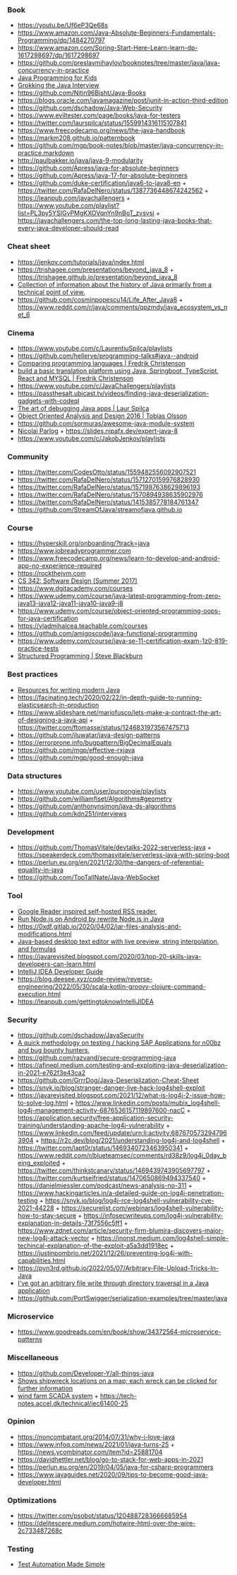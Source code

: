 ### Book

- https://youtu.be/Uf6eP3Qe68s
- https://www.amazon.com/Java-Absolute-Beginners-Fundamentals-Programming/dp/1484270797
- https://www.amazon.com/Spring-Start-Here-Learn-learn-dp-1617298697/dp/1617298697
- https://github.com/preslavmihaylov/booknotes/tree/master/java/java-concurrency-in-practice
- [Java Programming for Kids](http://yfain.github.io/Java4Kids)
- [Grokking the Java Interview](https://javinpaul.gumroad.com/l/QqjGH)
- https://github.com/Nitin96Bisht/Java-Books
- https://blogs.oracle.com/javamagazine/post/junit-in-action-third-edition
- https://github.com/dschadow/Java-Web-Security
- https://www.eviltester.com/page/books/java-for-testers
- https://twitter.com/laurspilca/status/1559914316115107841
- https://www.freecodecamp.org/news/the-java-handbook
- https://markm208.github.io/patternbook
- https://github.com/mgp/book-notes/blob/master/java-concurrency-in-practice.markdown
- http://paulbakker.io/java/java-9-modularity
- https://github.com/Apress/java-for-absolute-beginners
- https://github.com/Apress/java-17-for-absolute-beginners
- https://github.com/duke-certification/java6-to-java8-en + https://twitter.com/RafaDelNero/status/1387736448674242562 + https://leanpub.com/javachallengers + https://www.youtube.com/playlist?list=PL3py5YSIGvPMgKXOVqnYn9nBoT_zvsvsi + https://javachallengers.com/the-top-long-lasting-java-books-that-every-java-developer-should-read

### Cheat sheet 

- https://jenkov.com/tutorials/java/index.html
- https://trishagee.com/presentations/beyond_java_8 + https://trishagee.github.io/presentation/beyond_java_8
- [Collection of information about the history of Java primarily from a technical point of view.](https://github.com/marchof/java-almanac)
- https://github.com/cosminpopescu14/Life_After_Java8 + https://www.reddit.com/r/java/comments/qpzmdy/java_ecosystem_vs_net_6


### Cinema

- https://www.youtube.com/c/LaurentiuSpilca/playlists
- https://github.com/hellerve/programming-talks#java--android
- [Comparing programming languages | Fredrik Christenson](https://www.youtube.com/playlist?list=PLBAZWBMYeVYhKCP2zuXqe2ubiXab5az36)
- [build a basic translation platform using Java, Springboot, TypeScript, React and MYSQL | Fredrik Christenson](https://www.youtube.com/playlist?list=PLBAZWBMYeVYjWVQi6oyf332N4R7ZG-AOS)
- https://www.youtube.com/c/JavaChallengers/playlists
- https://passthesalt.ubicast.tv/videos/finding-java-deserialization-gadgets-with-codeql
- [The art of debugging Java apps | Laur Spilca](https://www.youtube.com/playlist?list=PLEocw3gLFc8VnqVumlrVtj3F0H54JJmM5)
- [Object Oriented Analysis and Design 2016 | Tobias Olsson](https://www.youtube.com/playlist?list=PLoPbi7xxqaPhokOQWuAH9Dystu0PxPsqc)
- https://github.com/sormuras/awesome-java-module-system 
- [Nicolai Parlog](https://www.youtube.com/c/nipafx/playlists) + https://slides.nipafx.dev/expert-java-8
- https://www.youtube.com/c/JakobJenkov/playlists

### Community 

- https://twitter.com/CodesOtto/status/1559482556092907521
- https://twitter.com/RafaDelNero/status/1571270159976828930
- https://twitter.com/RafaDelNero/status/1571987638629896193
- https://twitter.com/RafaDelNero/status/1570894938635902976
- https://twitter.com/RafaDelNero/status/1415385778184761347
- https://github.com/StreamOfJava/streamofjava.github.io

### Course

- https://hyperskill.org/onboarding/?track=java
- https://www.jobreadyprogrammer.com
- https://www.freecodecamp.org/news/learn-to-develop-and-android-app-no-experience-required
- https://rockthejvm.com
- [CS 342: Software Design (Summer 2017)](https://www.cs.uic.edu/~psnyder/cs342-summer2017/syllabus)
- https://www.dgitacademy.com/courses
- https://www.udemy.com/course/java-latest-programming-from-zero-java13-java12-java11-java10-java9-j8
- https://www.udemy.com/course/object-oriented-programming-oops-for-java-certification
- https://vladmihalcea.teachable.com/courses
- https://github.com/amigoscode/java-functional-programming
- https://www.udemy.com/course/java-se-11-certification-exam-1z0-819-practice-tests
- [Structured Programming | Steve Blackburn](https://comp.anu.edu.au/courses/comp1110)

### Best practices

- [Resources for writing modern Java](https://github.com/cxxr/better-java)
- https://facinating.tech/2020/02/22/in-depth-guide-to-running-elasticsearch-in-production
- https://www.slideshare.net/mariofusco/lets-make-a-contract-the-art-of-designing-a-java-api + https://twitter.com/ftomasse/status/1246831973567475713
- https://github.com/iluwatar/java-design-patterns
- https://errorprone.info/bugpattern/BigDecimalEquals
- https://github.com/mgp/effective-rxjava
- https://github.com/mgp/good-enough-java

### Data structures

- https://www.youtube.com/user/purpongie/playlists
- https://github.com/williamfiset/Algorithms#geometry
- https://github.com/anthonynsimon/java-ds-algorithms
- https://github.com/kdn251/interviews


### Development

- https://github.com/ThomasVitale/devtalks-2022-serverless-java + https://speakerdeck.com/thomasvitale/serverless-java-with-spring-boot
- https://perlun.eu.org/en/2021/12/30/the-dangers-of-referential-equality-in-java
- https://github.com/TooTallNate/Java-WebSocket


### Tool

- [Google Reader inspired self-hosted RSS reader.](https://github.com/Athou/commafeed)
- [Run Node.js on Android by rewrite Node.js in Java](https://github.com/InstantWebP2P/node-android)
- https://0xdf.gitlab.io/2020/04/02/jar-files-analysis-and-modifications.html
- [Java-based desktop text editor with live preview, string interpolation, and formulas](https://github.com/DaveJarvis/keenwrite)
- https://javarevisited.blogspot.com/2020/03/top-20-skills-java-developers-can-learn.html
- [IntelliJ IDEA Developer Guide](https://amigoscode.com/courses/enrolled/667200)
- https://blog.deesee.xyz/code-review/reverse-engineering/2022/05/30/scala-kotlin-groovy-clojure-command-execution.html
- https://leanpub.com/gettingtoknowIntelliJIDEA

### Security

- https://github.com/dschadow/JavaSecurity
- [A quick methodology on testing / hacking SAP Applications for n00bz and bug bounty hunters.](https://github.com/shipcod3/mySapAdventures)
- https://github.com/razvand/secure-programming-java
- https://afinepl.medium.com/testing-and-exploiting-java-deserialization-in-2021-e762f3e43ca2
- https://github.com/GrrrDog/Java-Deserialization-Cheat-Sheet
- https://snyk.io/blog/stranger-danger-live-hack-log4shell-exploit
- https://javarevisited.blogspot.com/2021/12/what-is-log4j-2-issue-how-to-solve-log.html + https://www.linkedin.com/posts/mubix_log4shell-log4j-management-activity-6876536157119897600-nacC + https://application.security/free-application-security-training/understanding-apache-log4j-vulnerability + https://www.linkedin.com/feed/update/urn:li:activity:6876705732947963904 + https://r2c.dev/blog/2021/understanding-log4j-and-log4shell + https://twitter.com/lapt0r/status/1469340723463950341 + https://www.reddit.com/r/blueteamsec/comments/rd38z9/log4j_0day_being_exploited + https://twitter.com/thinkstcanary/status/1469439743905697797 + https://twitter.com/kurtseifried/status/1470650869494337540 + https://danielmiessler.com/podcast/news-analysis-no-311 + https://www.hackingarticles.in/a-detailed-guide-on-log4j-penetration-testing + https://snyk.io/blog/log4j-rce-log4shell-vulnerability-cve-2021-44228 + https://securelist.com/webinars/log4shell-vulnerability-how-to-stay-secure + https://infosecwriteups.com/log4j-vulnerability-explanation-in-details-73f7556c5ff1 + https://www.zdnet.com/article/security-firm-blumira-discovers-major-new-log4j-attack-vector + https://inonst.medium.com/log4shell-simple-techincal-explanation-of-the-exploit-a5a3dd1918ec + https://justinpombrio.net/2021/12/26/preventing-log4j-with-capabilities.html
- https://pyn3rd.github.io/2022/05/07/Arbitrary-File-Upload-Tricks-In-Java
- [I've got an arbitrary file write through directory traversal in a Java application](https://twitter.com/infosec_au/status/1553016065315446784)
- https://github.com/PortSwigger/serialization-examples/tree/master/java

### Microservice

- https://www.goodreads.com/en/book/show/34372564-microservice-patterns

### Miscellaneous

- https://github.com/Developer-Y/all-things-java
- [Shows shipwreck locations on a map; each wreck can be clicked for further information](https://github.com/lauriharpf/shipwrecks)
- [wind farm SCADA system](https://thesis.accel.dk) + https://tech-notes.accel.dk/technical/iec61400-25

### Opinion

- https://noncombatant.org/2014/07/31/why-i-love-java
- https://www.infoq.com/news/2021/01/java-turns-25 + https://news.ycombinator.com/item?id=25881704
- https://davidhettler.net/blog/go-to-stack-for-web-apps-in-2021
- https://perlun.eu.org/en/2019/04/05/java-for-csharp-programmers
- https://www.javaguides.net/2020/09/tips-to-become-good-java-developer.html


### Optimizations

- https://twitter.com/psobot/status/1204887283666685954
- https://delitescere.medium.com/hotwire-html-over-the-wire-2c733487268c

### Testing

- [Test Automation Made Simple](https://github.com/karatelabs/karate)



